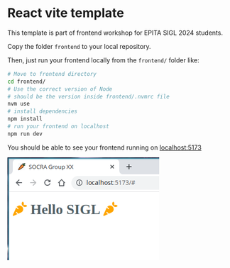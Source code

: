 # React vite template

This template is part of frontend workshop for EPITA SIGL 2024 students.

Copy the folder `frontend` to your local repository.

Then, just run your frontend locally from the `frontend/` folder like:

```sh
# Move to frontend directory
cd frontend/
# Use the correct version of Node
# should be the version inside frontend/.nvmrc file
nvm use
# install dependencies
npm install 
# run your frontend on localhost
npm run dev
```

You should be able to see your frontend running on [localhost:5173](http://localhost:5173)

![template](docs/template.png)
